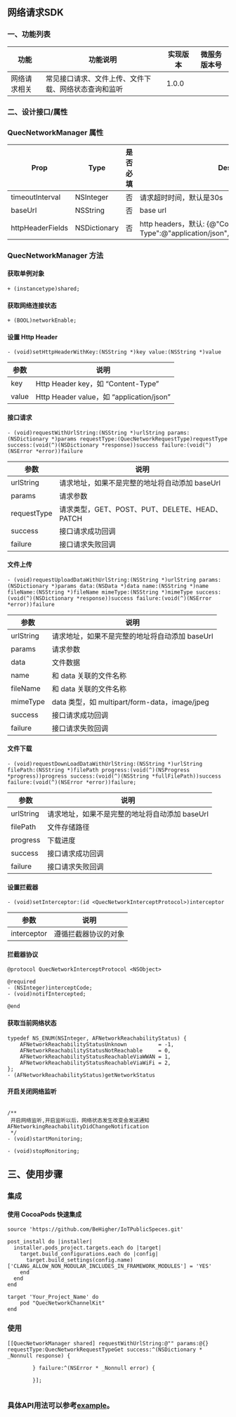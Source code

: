 
<!--# quec-app-advanced-baidu-map-->

## 网络请求SDK

### 一、功能列表

|功能	|功能说明	|实现版本	|微服务版本号|
| --- | --- | --- | --- |
|网络请求相关	| 常见接口请求、文件上传、文件下载、网络状态查询和监听 |	1.0.0	| |


### 二、设计接口/属性


### QuecNetworkManager 属性

|Prop	|Type	|是否必填	|Description| Remarks |
|  ----  | ----  |  ----  | ----  | ----  |
|timeoutInterval	|NSInteger|	否	|请求超时时间，默认是30s||
|baseUrl|	NSString 	| 否	|base url | |
|httpHeaderFields	|NSDictionary	|否	|http headers，默认: {@"Content-Type":@"application/json",@"Accept":@"application/json"}|  |


### QuecNetworkManager 方法

#### 获取单例对象
```
+ (instancetype)shared;

```

#### 获取网络连接状态
```
+ (BOOL)networkEnable;

```

#### 设置 Http Header

```
- (void)setHttpHeaderWithKey:(NSString *)key value:(NSString *)value

```

|参数|	说明|	
| --- | --- | 
|key|	Http Header key，如 “Content-Type”	| 
|value|	Http Header value，如 “application/json”	| 

#### 接口请求

```
- (void)requestWithUrlString:(NSString *)urlString params:(NSDictionary *)params requestType:(QuecNetworkRequestType)requestType success:(void(^)(NSDictionary *response))success failure:(void(^)(NSError *error))failure

```

|参数|	说明|	
| --- | --- | 
| urlString |	请求地址，如果不是完整的地址将自动添加 baseUrl	| 
| params |	请求参数	| 
| requestType |	请求类型，GET、POST、PUT、DELETE、HEAD、PATCH	| 
| success |	接口请求成功回调	| 
| failure |	接口请求失败回调	| 

#### 文件上传

```
- (void)requestUploadDataWithUrlString:(NSString *)urlString params:(NSDictionary *)params data:(NSData *)data name:(NSString *)name fileName:(NSString *)fileName mimeType:(NSString *)mimeType success:(void(^)(NSDictionary *response))success failure:(void(^)(NSError *error))failure

```

|参数|	说明|	
| --- | --- | 
| urlString |	请求地址，如果不是完整的地址将自动添加 baseUrl	| 
| params |	请求参数	| 
| data |	文件数据	| 
| name |	和 data 关联的文件名称	| 
| fileName |	和 data 关联的文件名称	| 
| mimeType |	data 类型，如 multipart/form-data，image/jpeg	| 
| success |	接口请求成功回调	| 
| failure |	接口请求失败回调	| 

#### 文件下载

```
- (void)requestDownLoadDataWithUrlString:(NSString *)urlString filePath:(NSString *)filePath progress:(void(^)(NSProgress *progress))progress success:(void(^)(NSString *fullFilePath))success failure:(void(^)(NSError *error))failure;

```

|参数|	说明|	
| --- | --- | 
| urlString |	请求地址，如果不是完整的地址将自动添加 baseUrl	| 
| filePath |	文件存储路径	| 
| progress |	下载进度	| 
| success |	接口请求成功回调	| 
| failure |	接口请求失败回调	| 


#### 设置拦截器

```
- (void)setInterceptor:(id <QuecNetworkInterceptProtocol>)interceptor

```

|参数|	说明|	
| --- | --- | 
| interceptor |	遵循拦截器协议的对象	| 



#### 拦截器协议

```
@protocol QuecNetworkInterceptProtocol <NSObject>

@required
- (NSInteger)interceptCode;
- (void)notifIntercepted;

@end
```

#### 获取当前网络状态

```
typedef NS_ENUM(NSInteger, AFNetworkReachabilityStatus) {
    AFNetworkReachabilityStatusUnknown          = -1,
    AFNetworkReachabilityStatusNotReachable     = 0,
    AFNetworkReachabilityStatusReachableViaWWAN = 1,
    AFNetworkReachabilityStatusReachableViaWiFi = 2,
};
- (AFNetworkReachabilityStatus)getNetworkStatus
```

#### 开启关闭网络监听

```

/**
 开启网络监听,开启监听以后，网络状态发生改变会发送通知 AFNetworkingReachabilityDidChangeNotification
 */
- (void)startMonitoring;

- (void)stopMonitoring;
```


## 三、使用步骤

### 集成

#### 使用 CocoaPods 快速集成

```
source 'https://github.com/BeHigher/IoTPublicSpeces.git'

post_install do |installer|
  installer.pods_project.targets.each do |target|
    target.build_configurations.each do |config|
      target.build_settings(config.name)['CLANG_ALLOW_NON_MODULAR_INCLUDES_IN_FRAMEWORK_MODULES'] = 'YES'
    end
  end
end

target 'Your_Project_Name' do
	pod "QuecNetworkChannelKit"
end
```

### 使用

```
[[QuecNetworkManager shared] requestWithUrlString:@"" params:@{} requestType:QuecNetworkRequestTypeGet success:^(NSDictionary * _Nonnull response) {
            
        } failure:^(NSError * _Nonnull error) {
            
        }];
        
```

### 具体API用法可以参考[example](https://github.com/BeHigher/QuecNetworkChannelKitSample)。